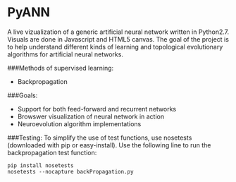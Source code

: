 PyANN
=====

A live vizualization of a generic artificial neural network written in Python2.7.
Visuals are done in Javascript and HTML5 canvas. The goal of the project is 
to help understand different kinds of learning and topological evolutionary 
algorithms for artificial neural networks.

###Methods of supervised learning:
- Backpropagation

###Goals:
- Support for both feed-forward and recurrent networks
- Browswer visualization of neural network in action
- Neuroevolution algorithm implementations

###Testing:
To simplify the use of test functions, use nosetests (downloaded with pip or
easy-install). Use the following line to run the backpropagation test
function:

```
pip install nosetests
nosetests --nocapture backPropagation.py
```
